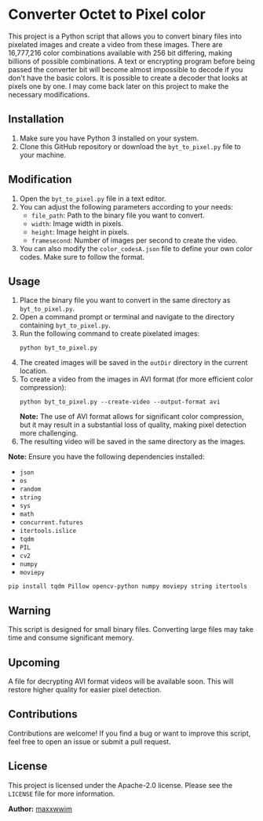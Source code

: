 # Converter Octet to Pixel color

This project is a Python script that allows you to convert binary files into pixelated images and create a video from these images. There are 16,777,216 color combinations available with 256 bit differing, making billions of possible combinations. A text or encrypting program before being passed the converter bit will become almost impossible to decode if you don't have the basic colors. It is possible to create a decoder that looks at pixels one by one. I may come back later on this project to make the necessary modifications.



## Installation
1. Make sure you have Python 3 installed on your system.
2. Clone this GitHub repository or download the `byt_to_pixel.py` file to your machine.

## Modification
1. Open the `byt_to_pixel.py` file in a text editor.
2. You can adjust the following parameters according to your needs:
   - `file_path`: Path to the binary file you want to convert.
   - `width`: Image width in pixels.
   - `height`: Image height in pixels.
   - `framesecond`: Number of images per second to create the video.
3. You can also modify the `color_codesA.json` file to define your own color codes. Make sure to follow the format.

## Usage
1. Place the binary file you want to convert in the same directory as `byt_to_pixel.py`.
2. Open a command prompt or terminal and navigate to the directory containing `byt_to_pixel.py`.
3. Run the following command to create pixelated images:
   ```
   python byt_to_pixel.py
   ```
4. The created images will be saved in the `outDir` directory in the current location.
5. To create a video from the images in AVI format (for more efficient color compression):
   ```
   python byt_to_pixel.py --create-video --output-format avi
   ```
   **Note:** The use of AVI format allows for significant color compression, but it may result in a substantial loss of quality, making pixel detection more challenging.
6. The resulting video will be saved in the same directory as the images.

**Note:** Ensure you have the following dependencies installed:
- `json`
- `os`
- `random`
- `string`
- `sys`
- `math`
- `concurrent.futures`
- `itertools.islice`
- `tqdm`
- `PIL`
- `cv2`
- `numpy`
- `moviepy`
  
```
pip install tqdm Pillow opencv-python numpy moviepy string itertools
```
## Warning
This script is designed for small binary files. Converting large files may take time and consume significant memory.

## Upcoming
A file for decrypting AVI format videos will be available soon. This will restore higher quality for easier pixel detection.

## Contributions
Contributions are welcome! If you find a bug or want to improve this script, feel free to open an issue or submit a pull request.

## License
This project is licensed under the Apache-2.0 license. Please see the `LICENSE` file for more information.

**Author:** [maxxwwim](https://github.com/maxxwwim)
